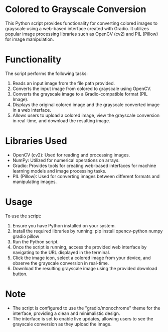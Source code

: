 # Colored to Grayscale Conversion
This Python script provides functionality for converting colored images to grayscale using a web-based interface created with Gradio. It utilizes popular image processing libraries such as OpenCV (cv2) and PIL (Pillow) for image manipulation.

# Functionality
The script performs the following tasks:

1. Reads an input image from the file path provided.
2. Converts the input image from colored to grayscale using OpenCV.
3. Converts the grayscale image to a Gradio-compatible format (PIL Image).
4. Displays the original colored image and the grayscale converted image in a web interface.
5. Allows users to upload a colored image, view the grayscale conversion in real-time, and download the resulting image.

# Libraries Used
- OpenCV (cv2): Used for reading and processing images.
- NumPy: Utilized for numerical operations on arrays.
- Gradio: Provides tools for creating web-based interfaces for machine learning models and image processing tasks.
- PIL (Pillow): Used for converting images between different formats and manipulating images.

# Usage
To use the script:
1. Ensure you have Python installed on your system.
2. Install the required libraries by running: pip install opencv-python numpy gradio pillow
3. Run the Python script.
4. Once the script is running, access the provided web interface by navigating to the URL displayed in the terminal.
5. Click the image icon, select a colored image from your device, and observe the grayscale conversion in real-time.
6. Download the resulting grayscale image using the provided download button.

# Note
- The script is configured to use the "gradio/monochrome" theme for the interface, providing a clean and minimalistic design.
- The interface is set to enable live updates, allowing users to see the grayscale conversion as they upload the image.
